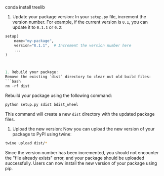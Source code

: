 conda install treelib


1. Update your package version:
In your `setup.py` file, increment the version number. For example, if the current version is `0.1`, you can update it to `0.1.1` or `0.2`:
```python
setup(
    name="my-package",
    version="0.1.1",  # Increment the version number here
    ...
)



1. Rebuild your package:
Remove the existing `dist` directory to clear out old build files:
```bash
rm -rf dist

```

Rebuild your package using the following command:
```bash
python setup.py sdist bdist_wheel

```
This command will create a new `dist` directory with the updated package files.
1. Upload the new version:
Now you can upload the new version of your package to PyPI using twine:

```bash
twine upload dist/*

```
Since the version number has been incremented, you should not encounter the "file already exists" error, and your package should be uploaded successfully. Users can now install the new version of your package using pip.

